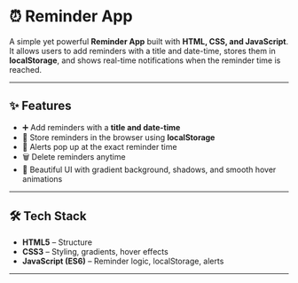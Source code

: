 # ⏰ Reminder App  

A simple yet powerful **Reminder App** built with **HTML, CSS, and JavaScript**.  
It allows users to add reminders with a title and date-time, stores them in **localStorage**, and shows real-time notifications when the reminder time is reached.  

---

## ✨ Features
- ➕ Add reminders with a **title and date-time**  
- 📅 Store reminders in the browser using **localStorage**  
- 🔔 Alerts pop up at the exact reminder time  
- 🗑️ Delete reminders anytime  
- 🎨 Beautiful UI with gradient background, shadows, and smooth hover animations  

---



## 🛠️ Tech Stack
- **HTML5** – Structure  
- **CSS3** – Styling, gradients, hover effects  
- **JavaScript (ES6)** – Reminder logic, localStorage, alerts  

---


